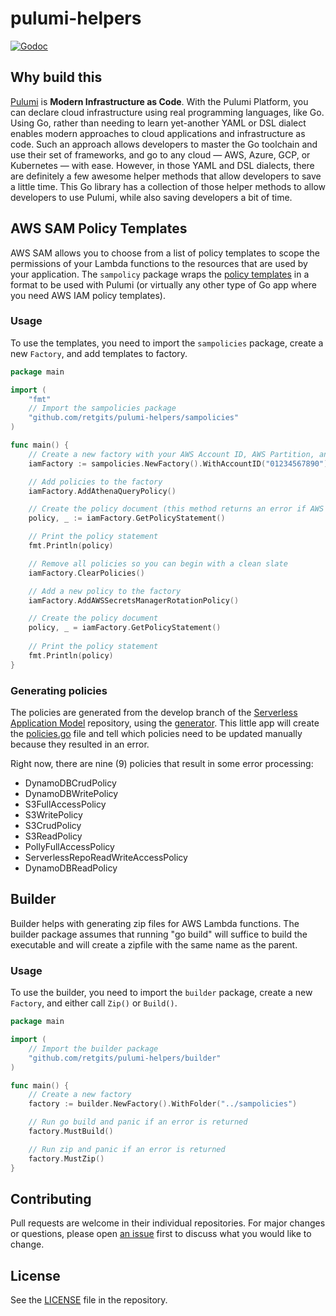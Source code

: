 # pulumi-helpers

[![Godoc](https://img.shields.io/badge/godoc-reference-blue.svg?style=flat-square)](https://pkg.go.dev/github.com/retgits/pulumi-helpers?tab=doc)

## Why build this

[Pulumi](pulumi.com) is **Modern Infrastructure as Code**. With the Pulumi Platform, you can declare cloud infrastructure using real programming languages, like Go. Using Go, rather than needing to learn yet-another YAML or DSL dialect enables modern approaches to cloud applications and infrastructure as code. Such an approach allows developers to master the Go toolchain and use their set of frameworks, and go to any cloud — AWS, Azure, GCP, or Kubernetes — with ease. However, in those YAML and DSL dialects, there are definitely a few awesome helper methods that allow developers to save a little time. This Go library has a collection of those helper methods to allow developers to use Pulumi, while also saving developers a bit of time.

## AWS SAM Policy Templates

AWS SAM allows you to choose from a list of policy templates to scope the permissions of your Lambda functions to the resources that are used by your application. The `sampolicy` package wraps the [policy templates](https://docs.aws.amazon.com/serverless-application-model/latest/developerguide/serverless-policy-template-list.html) in a format to be used with Pulumi (or virtually any other type of Go app where you need AWS IAM policy templates).

### Usage

To use the templates, you need to import the `sampolicies` package, create a new `Factory`, and add templates to factory.

```go
package main

import (
	"fmt"
	// Import the sampolicies package
	"github.com/retgits/pulumi-helpers/sampolicies"
)

func main() {
	// Create a new factory with your AWS Account ID, AWS Partition, and the region you want to create policies for
	iamFactory := sampolicies.NewFactory().WithAccountID("01234567890").WithPartition("aws").WithRegion("us-west-2")

	// Add policies to the factory
	iamFactory.AddAthenaQueryPolicy()

	// Create the policy document (this method returns an error if AWS Account ID, AWS Partition, or region is not set)
	policy, _ := iamFactory.GetPolicyStatement()

	// Print the policy statement
	fmt.Println(policy)

	// Remove all policies so you can begin with a clean slate
	iamFactory.ClearPolicies()

	// Add a new policy to the factory
	iamFactory.AddAWSSecretsManagerRotationPolicy()

	// Create the policy document
	policy, _ = iamFactory.GetPolicyStatement()
	
	// Print the policy statement
	fmt.Println(policy)
}

```

### Generating policies

The policies are generated from the develop branch of the [Serverless Application Model](https://github.com/awslabs/serverless-application-model) repository, using the [generator](./cmd/generator.go). This little app will create the [policies.go](./policies.go) file and tell which policies need to be updated manually because they resulted in an error.

Right now, there are nine (9) policies that result in some error processing:

* DynamoDBCrudPolicy
* DynamoDBWritePolicy
* S3FullAccessPolicy
* S3WritePolicy
* S3CrudPolicy
* S3ReadPolicy
* PollyFullAccessPolicy
* ServerlessRepoReadWriteAccessPolicy
* DynamoDBReadPolicy

## Builder

Builder helps with generating zip files for AWS Lambda functions. The builder package assumes that running "go build" will suffice to build the executable and will create a zipfile with the same name as the parent.

### Usage

To use the builder, you need to import the `builder` package, create a new `Factory`, and either call `Zip()` or `Build()`.

```go
package main

import (
	// Import the builder package
	"github.com/retgits/pulumi-helpers/builder"
)

func main() {
	// Create a new factory
	factory := builder.NewFactory().WithFolder("../sampolicies")

	// Run go build and panic if an error is returned
	factory.MustBuild()

	// Run zip and panic if an error is returned
	factory.MustZip()
}
```

## Contributing

Pull requests are welcome in their individual repositories. For major changes or questions, please open [an issue](https://github.com/retgits/go-sam-policy-templates/issues) first to discuss what you would like to change.

## License

See the [LICENSE](./LICENSE) file in the repository.

